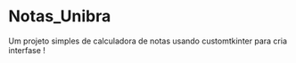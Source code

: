 # Notas_Unibra
Um projeto simples de calculadora de notas usando customtkinter para cria interfase !
